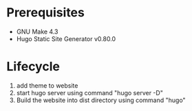 # Prerequisites
* GNU Make 4.3
* Hugo Static Site Generator v0.80.0
# Lifecycle
1. add theme to website
2. start hugo server using command "hugo server -D"
3. Build the website into dist directory using command "hugo" 
